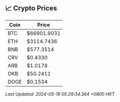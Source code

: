 ## 📈 Crypto Prices

| Coin | Price |
| ---- | ----- |
| BTC | $66901.9031 |
| ETH | $3114.7436 |
| BNB | $577.3514 |
| CRV | $0.4330 |
| ARB | $1.0178 |
| OKB | $50.2411 |
| DOGE | $0.1534 |

_Last Updated: 2024-05-19 05:29:34.364 +0800 HKT_